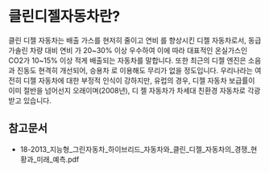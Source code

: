 # 클린디젤자동차란?

클린 디젤 자동차는 배출 가스를 현저히 줄이고 연비
를 향상시킨 디젤 자동차로서, 동급 가솔린 차량 대비 연비
가 20~30% 이상 우수하여 이에 따라 대표적인 온실가스인
CO2가 10~15% 이상 적게 배출되는 자동차를 말합니다. 또한
최근의 디젤 엔진은 소음과 진동도 현격히 개선되어, 승용차
로 이용해도 무리가 없을 정도입니다. 우리나라는 여전히 디젤
자동차에 대한 부정적 인식이 강하지만, 유럽의 경우, 디젤
자동차 보급률이 이미 절반을 넘어선지 오래이며(2008년), 디
젤 자동차가 차세대 친환경 자동차로 각광받고 있습니다.


## 참고문서
- 18-2013_지능형_그린자동차_하이브리드_자동차와_클린_디젤_자동차의_경쟁_현황과_미래_예측.pdf